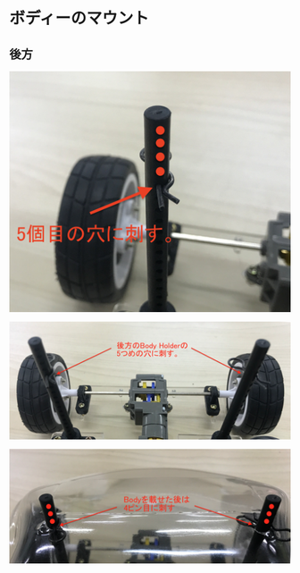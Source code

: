 # ボディーのマウント

## 後方

![](/type1/img/type1_mount001.png)

![](/type1/img/type1_mount002.png)

![](/type1/img/type1_mount003.png)

